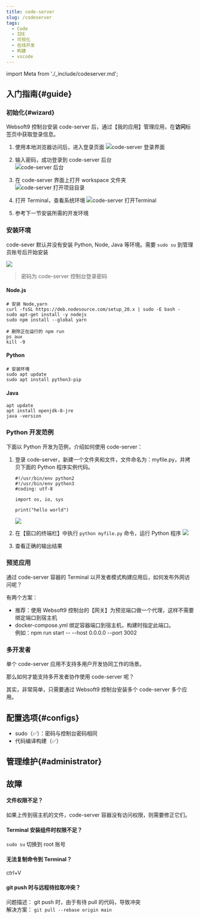 ```yaml
---
title: code-server
slug: /codeserver
tags:
  - Code
  - IDE
  - 可视化
  - 在线开发
  - 构建
  - vscode
---
```


import Meta from './_include/codeserver.md';

<Meta name="meta" />

## 入门指南{#guide}

### 初始化{#wizard}

Websoft9 控制台安装 code-server 后，通过【我的应用】管理应用，在**访问**标签页中获取登录信息。  

1. 使用本地浏览器访问后，进入登录页面
   ![code-server 登录界面](https://libs.websoft9.com/Websoft9/DocsPicture/zh/codeserver/codeserver-login-websoft9.png)

2. 输入密码，成功登录到 code-server 后台  
   ![code-server 后台](https://libs.websoft9.com/Websoft9/DocsPicture/zh/codeserver/codeserver-consolegui-websoft9.png)

3. 在 code-server 界面上打开 workspace 文件夹  
   ![code-server 打开项目目录](https://libs.websoft9.com/Websoft9/DocsPicture/zh/codeserver/codeserver-openfolder-websoft9.png)

4. 打开 Terminal，查看系统环境
   ![code-server 打开Terminal](https://libs.websoft9.com/Websoft9/DocsPicture/zh/codeserver/codeserver-terminal-websoft9.png)

5. 参考下一节安装所需的开发环境

### 安装环境

code-sever 默认并没有安装 Python, Node, Java 等环境。需要 `sudo su` 到管理员账号后开始安装

![](https://libs.websoft9.com/Websoft9/DocsPicture/zh/codeserver/codeserver-sudosu-websoft9.png)

> 密码为 code-server 控制台登录密码

#### Node.js

```
# 安装 Node,yarn
curl -fsSL https://deb.nodesource.com/setup_20.x | sudo -E bash -
sudo apt-get install -y nodejs
sudo npm install --global yarn

# 删除正在运行的 npm run
ps aux
kill -9
```

#### Python

```
# 安装环境
sudo apt update
sudo apt install python3-pip
```

#### Java
```
apt update
apt install openjdk-8-jre
java -version
```

### Python 开发范例

下面以 Python 开发为范例，介绍如何使用 code-server：

1. 登录 code-server，新建一个文件夹和文件，文件命名为：myfile.py，并拷贝下面的 Python 程序实例代码。
   ```
   #!/usr/bin/env python2
   #!/usr/bin/env python3
   #coding: utf-8

   import os, io, sys

   print("hello world")
   ```
   ![](https://libs.websoft9.com/Websoft9/DocsPicture/zh/codeserver/codeserver-createfile-websoft9.png)

2. 在【窗口的终端栏】中执行 `python myfile.py` 命令，运行 Python 程序
   ![](https://libs.websoft9.com/Websoft9/DocsPicture/zh/codeserver/codeserver-runpython-websoft9.png)

3. 查看正确的输出结果

### 预览应用

通过 code-server 容器的 Terminal 以开发者模式构建应用后，如何发布外网访问呢？

有两个方案：

- 推荐：使用 Websoft9 控制台的【网关】为预览端口做一个代理，这样不需要绑定端口到宿主机
- docker-compose.yml 绑定容器端口到宿主机，构建时指定此端口。  
  例如：npm run start -- --host 0.0.0.0 --port 3002

### 多开发者

单个 code-server 应用不支持多用户开发协同工作的场景。    

那么如何才能支持多开发者协作使用 code-server 呢？  

其实，非常简单，只需要通过 Websoft9 控制台安装多个 code-server 多个应用。

## 配置选项{#configs}

- sudo（✅）：密码与控制台密码相同
- 代码编译构建（✅）


## 管理维护{#administrator}


## 故障

#### 文件权限不足？

如果上传到宿主机的文件，code-server 容器没有访问权限，则需要修正它们。   

#### Terminal 安装组件时权限不足？

`sudo su` 切换到 root 账号

#### 无法复制命令到 Terminal？

ctrl+V

#### git push 时与远程待拉取冲突？

问题描述：  git push 时，由于有待 pull 的代码，导致冲突  
解决方案：  `git pull --rebase origin main`